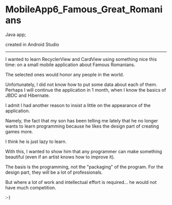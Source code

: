 # MobileApp6_Famous_Great_Romanians

Java app;

created in Android Studio

------------------------------------

I wanted to learn RecyclerView and CardView using something nice this time: on a small mobile application about Famous Romanians.

The selected ones would honor any people in the world.

Unfortunately, I did not know how to put some data about each of them. Perhaps I will continue the application in 1 month, when I know the basics of JBDC and Hibernate.

I admit I had another reason to insist a little on the appearance of the application.

Namely, the fact that my son has been telling me lately that he no longer wants to learn programming because he likes the design part of creating games more.

I think he is just lazy to learn.

With this, I wanted to show him that any programmer can make something beautiful (even if an artist knows how to improve it).

The basis is the programming, not the "packaging" of the program. For the design part, they will be a lot of professionals.

But where a lot of work and intellectual effort is required... he would not have much competition.

:-)
